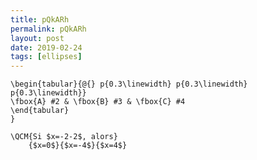 ```yaml
---
title: pQkARh
permalink: pQkARh
layout: post
date: 2019-02-24
tags: [ellipses]
---
```


```latex\newcommand{\QCM}[4]{#1\par
\begin{tabular}{@{} p{0.3\linewidth} p{0.3\linewidth} p{0.3\linewidth}}
\fbox{A} #2 & \fbox{B} #3 & \fbox{C} #4
\end{tabular}
}

\QCM{Si $x=-2-2$, alors}
    {$x=0$}{$x=-4$}{$x=4$}
```